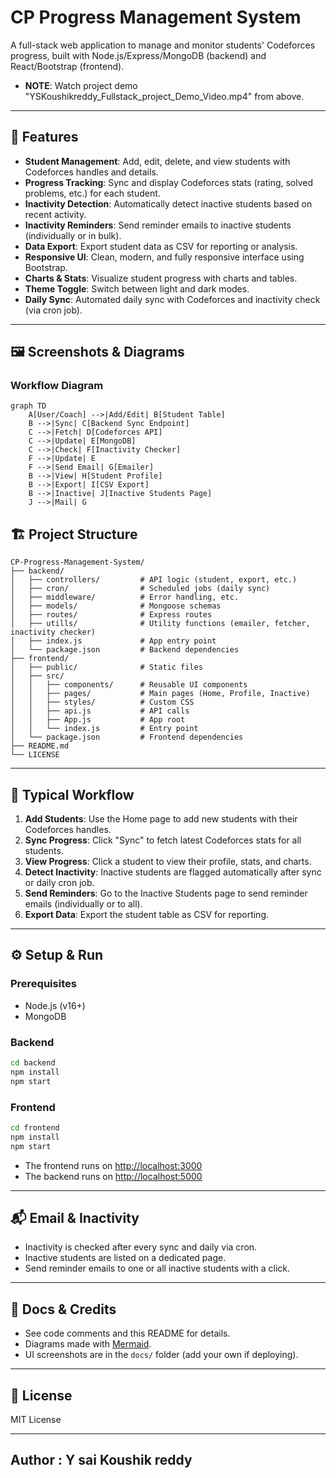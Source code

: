 # CP Progress Management System

A full-stack web application to manage and monitor students' Codeforces progress, built with Node.js/Express/MongoDB (backend) and React/Bootstrap (frontend).

- **NOTE**: Watch project demo "YSKoushikreddy_Fullstack_project_Demo_Video.mp4" from above.

---

## 🚀 Features

- **Student Management**: Add, edit, delete, and view students with Codeforces handles and details.
- **Progress Tracking**: Sync and display Codeforces stats (rating, solved problems, etc.) for each student.
- **Inactivity Detection**: Automatically detect inactive students based on recent activity.
- **Inactivity Reminders**: Send reminder emails to inactive students (individually or in bulk).
- **Data Export**: Export student data as CSV for reporting or analysis.
- **Responsive UI**: Clean, modern, and fully responsive interface using Bootstrap.
- **Charts & Stats**: Visualize student progress with charts and tables.
- **Theme Toggle**: Switch between light and dark modes.
- **Daily Sync**: Automated daily sync with Codeforces and inactivity check (via cron job).

---

## 🖼️ Screenshots & Diagrams

### Workflow Diagram

```mermaid
graph TD
    A[User/Coach] -->|Add/Edit| B[Student Table]
    B -->|Sync| C[Backend Sync Endpoint]
    C -->|Fetch| D[Codeforces API]
    C -->|Update| E[MongoDB]
    C -->|Check| F[Inactivity Checker]
    F -->|Update| E
    F -->|Send Email| G[Emailer]
    B -->|View| H[Student Profile]
    B -->|Export| I[CSV Export]
    B -->|Inactive| J[Inactive Students Page]
    J -->|Mail| G
```

## 🏗️ Project Structure

```
CP-Progress-Management-System/
├── backend/
│   ├── controllers/         # API logic (student, export, etc.)
│   ├── cron/                # Scheduled jobs (daily sync)
│   ├── middleware/          # Error handling, etc.
│   ├── models/              # Mongoose schemas
│   ├── routes/              # Express routes
│   ├── utills/              # Utility functions (emailer, fetcher, inactivity checker)
│   ├── index.js             # App entry point
│   └── package.json         # Backend dependencies
├── frontend/
│   ├── public/              # Static files
│   ├── src/
│   │   ├── components/      # Reusable UI components
│   │   ├── pages/           # Main pages (Home, Profile, Inactive)
│   │   ├── styles/          # Custom CSS
│   │   ├── api.js           # API calls
│   │   ├── App.js           # App root
│   │   └── index.js         # Entry point
│   └── package.json         # Frontend dependencies
├── README.md
└── LICENSE
```

---

## 🔄 Typical Workflow

1. **Add Students**: Use the Home page to add new students with their Codeforces handles.
2. **Sync Progress**: Click "Sync" to fetch latest Codeforces stats for all students.
3. **View Progress**: Click a student to view their profile, stats, and charts.
4. **Detect Inactivity**: Inactive students are flagged automatically after sync or daily cron job.
5. **Send Reminders**: Go to the Inactive Students page to send reminder emails (individually or to all).
6. **Export Data**: Export the student table as CSV for reporting.

---

## ⚙️ Setup & Run

### Prerequisites
- Node.js (v16+)
- MongoDB

### Backend
```bash
cd backend
npm install
npm start
```

### Frontend
```bash
cd frontend
npm install
npm start
```

- The frontend runs on [http://localhost:3000](http://localhost:3000)
- The backend runs on [http://localhost:5000](http://localhost:5000)

---

## 📬 Email & Inactivity
- Inactivity is checked after every sync and daily via cron.
- Inactive students are listed on a dedicated page.
- Send reminder emails to one or all inactive students with a click.

---

## 📁 Docs & Credits
- See code comments and this README for details.
- Diagrams made with [Mermaid](https://mermaid-js.github.io/).
- UI screenshots are in the `docs/` folder (add your own if deploying).

---

## 📝 License
MIT License

---
## Author : Y sai Koushik reddy